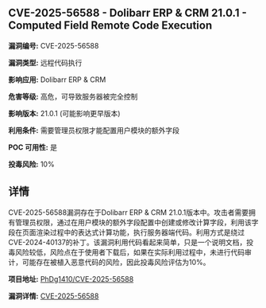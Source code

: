 ## CVE-2025-56588 - Dolibarr ERP & CRM 21.0.1 - Computed Field Remote Code Execution

**漏洞编号:** CVE-2025-56588

**漏洞类型:** 远程代码执行

**影响应用:** Dolibarr ERP & CRM

**危害等级:** 高危，可导致服务器被完全控制

**影响版本:** 21.0.1 (可能影响更早版本)

**利用条件:** 需要管理员权限才能配置用户模块的额外字段

**POC 可用性:** 是

**投毒风险:** 10%

## 详情

CVE-2025-56588漏洞存在于Dolibarr ERP & CRM 21.0.1版本中。攻击者需要拥有管理员权限，通过在用户模块的额外字段配置中创建或修改计算字段，利用该字段在页面渲染过程中的表达式计算功能，执行服务器端代码。利用方式是绕过CVE-2024-40137的补丁。该漏洞利用代码看起来简单，只是一个说明文档，投毒风险较低，风险点在于使用者下载后，如果在实际利用过程中，未进行代码审计，可能存在被植入恶意代码的风险，因此投毒风险评估为10%。

**项目地址:** [PhDg1410/CVE-2025-56588](https://github.com/PhDg1410/CVE-2025-56588)

**漏洞详情:** [CVE-2025-56588](https://nvd.nist.gov/vuln/detail/CVE-2025-56588)